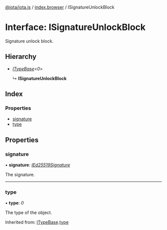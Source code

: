 [@iota/iota.js](../README.md) / [index.browser](../modules/index_browser.md) / ISignatureUnlockBlock

# Interface: ISignatureUnlockBlock

Signature unlock block.

## Hierarchy

* [*ITypeBase*](models_itypebase.itypebase.md)<*0*\>

  ↳ **ISignatureUnlockBlock**

## Index

### Properties

* [signature](index_browser.isignatureunlockblock.md#signature)
* [type](index_browser.isignatureunlockblock.md#type)

## Properties

### signature

• **signature**: [*IEd25519Signature*](models_ied25519signature.ied25519signature.md)

The signature.

___

### type

• **type**: *0*

The type of the object.

Inherited from: [ITypeBase](models_itypebase.itypebase.md).[type](models_itypebase.itypebase.md#type)
